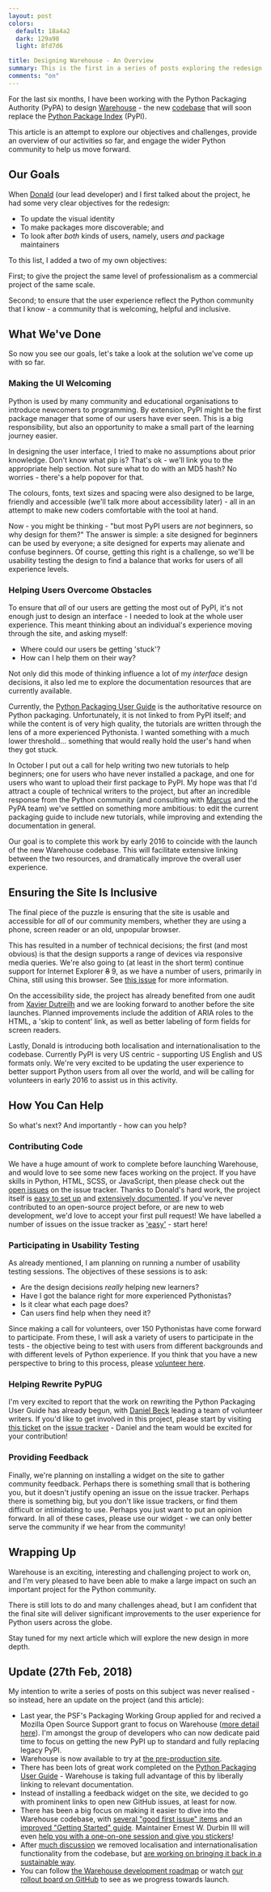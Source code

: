 ```yaml
---
layout: post
colors:
  default: 18a4a2
  dark: 129a98
  light: 8fd7d6

title: Designing Warehouse - An Overview
summary: This is the first in a series of posts exploring the redesign of Warehouse - the replacement codebase for the Python Package Index (PyPI).
comments: "on"
---
```


For the last six months, I have been working with the Python Packaging Authority (PyPA) to design [Warehouse](https://warehouse.python.org/) - the new [codebase](https://github.com/pypa/warehouse) that will soon replace the [Python Package Index](https://pypi.python.org/pypi) (PyPI).

This article is an attempt to explore our objectives and challenges, provide an overview of our activities so far, and engage the wider Python community to help us move forward.

## Our Goals

When [Donald](https://github.com/dstufft) (our lead developer) and I first talked about the project, he had some very clear objectives for the redesign:

- To update the visual identity
- To make packages more discoverable; and
- To look after _both_ kinds of users, namely, users _and_ package maintainers

To this list, I added a two of my own objectives:

First; to give the project the same level of professionalism as a commercial project of the same scale.

Second; to ensure that the user experience reflect the Python community that I know - a community that is welcoming, helpful and inclusive.

## What We've Done

So now you see our goals, let's take a look at the solution we've come up with so far.

### Making the UI Welcoming

Python is used by many community and educational organisations to introduce newcomers to programming. By extension, PyPI might be the first package manager that some of our users have ever seen. This is a big responsibility, but also an opportunity to make a small part of the learning journey easier.

In designing the user interface, I tried to make no assumptions about prior knowledge. Don't know what pip is? That's ok - we'll link you to the appropriate help section. Not sure what to do with an MD5 hash? No worries - there's a help popover for that.

The colours, fonts, text sizes and spacing were also designed to be large, friendly and accessible (we'll talk more about accessibility later) - all in an attempt to make new coders comfortable with the tool at hand.

Now - you might be thinking - "but most PyPI users are _not_ beginners, so why design for them?" The answer is simple: a site designed for beginners can be used by everyone; a site designed for experts may alienate and confuse beginners. Of course, getting this right is a challenge, so we'll be usability testing the design to find a balance that works for users of all experience levels.

### Helping Users Overcome Obstacles

To ensure that _all_ of our users are getting the most out of PyPI, it's not enough just to design an interface - I needed to look at the whole user experience. This meant thinking about an individual's experience moving through the site, and asking myself:

- Where could our users be getting 'stuck'?
- How can I help them on their way?

Not only did this mode of thinking influence a lot of my _interface_ design decisions, it also led me to explore the documentation resources that are currently available.

Currently, the [Python Packaging User Guide](https://packaging.python.org/en/latest/) is the authoritative resource on Python packaging. Unfortunately, it is not linked to from PyPI itself; and while the content is of very high quality, the tutorials are written through the lens of a more experienced Pythonista. I wanted something with a much lower threshold... something that would really hold the user's hand when they got stuck.

In October I put out a call for help writing two new tutorials to help beginners; one for users who have never installed a package, and one for users who want to upload their first package to PyPI. My hope was that I'd attract a couple of technical writers to the project, but after an incredible response from the Python community (and consulting with [Marcus](https://github.com/qwcode) and the PyPA team) we've settled on something more ambitious: to edit the current packaging guide to include new tutorials, while improving and extending the documentation in general.

Our goal is to complete this work by early 2016 to coincide with the launch of the new Warehouse codebase. This will facilitate extensive linking between the two resources, and dramatically improve the overall user experience.

## Ensuring the Site Is Inclusive

The final piece of the puzzle is ensuring that the site is usable and accessible for _all_ of our community members, whether they are using a phone, screen reader or an old, unpopular browser.

This has resulted in a number of technical decisions; the first (and most obvious) is that the design supports a range of devices via responsive media queries. We're also going to (at least in the short term) continue support for Internet Explorer <strike>8</strike> 9, as we have a number of users, primarily in China, still using this browser. See [this issue](https://github.com/pypa/warehouse/issues/979) for more information.

On the accessibility side, the project has already benefited from one audit from [Xavier Dutreilh](http://xavier.dutreilh.com/) and we are looking forward to another before the site launches. Planned improvements include the addition of ARIA roles to the HTML, a 'skip to content' link, as well as better labeling of form fields for screen readers.

Lastly, Donald is introducing both localisation and internationalisation to the codebase. Currently PyPI is very US centric - supporting US English and US formats only. We're very excited to be updating the user experience to better support Python users from all over the world, and will be calling for volunteers in early 2016 to assist us in this activity.

## How You Can Help

So what's next? And importantly - how can you help?

### Contributing Code

We have a huge amount of work to complete before launching Warehouse, and would love to see some new faces working on the project. If you have skills in Python, HTML, SCSS, or JavaScript, then please check out the [open issues](https://github.com/pypa/warehouse/issues) on the issue tracker. Thanks to Donald's hard work, the project itself is [easy to set up](https://warehouse.readthedocs.org/development/getting-started/) and [extensively documented](https://warehouse.readthedocs.org/). If you've never contributed to an open-source project before, or are new to web development, we'd love to accept your first pull request! We have labelled a number of issues on the issue tracker as ['easy'](https://github.com/pypa/warehouse/issues?q=is%3Aopen+is%3Aissue+label%3Aeasy) - start here!

### Participating in Usability Testing

As already mentioned, I am planning on running a number of usability testing sessions. The objectives of these sessions is to ask:

- Are the design decisions _really_ helping new learners?
- Have I got the balance right for more experienced Pythonistas?
- Is it clear what each page does?
- Can users find help when they need it?

Since making a call for volunteers, over 150 Pythonistas have come forward to participate. From these, I will ask a variety of users to participate in the tests - the objective being to test with users from different backgrounds and with different levels of Python experience. If you think that you have a new perspective to bring to this process, please [volunteer here](https://docs.google.com/forms/d/14YJvKOVIzFjXkhUq5y0GnD3FYq4xUuW-oIGypSuvJhQ/viewform).

### Helping Rewrite PyPUG

I'm very excited to report that the work on rewriting the Python Packaging User Guide has already begun, with [Daniel Beck](http://danieldbeck.com/) leading a team of volunteer writers. If you'd like to get involved in this project, please start by visiting [this ticket](https://github.com/pypa/python-packaging-user-guide/issues/194) on the [issue tracker](https://github.com/pypa/python-packaging-user-guide/issues) - Daniel and the team would be excited for your contribution!

### Providing Feedback

Finally, we're planning on installing a widget on the site to gather community feedback. Perhaps there is something small that is bothering you, but it doesn't justify opening an issue on the issue tracker. Perhaps there is something big, but you don't like issue trackers, or find them difficult or intimidating to use. Perhaps you just want to put an opinion forward. In all of these cases, please use our widget - we can only better serve the community if we hear from the community!

## Wrapping Up

Warehouse is an exciting, interesting and challenging project to work on, and I'm very pleased to have been able to make a large impact on such an important project for the Python community.

There is still lots to do and many challenges ahead, but I am confident that the final site will deliver significant improvements to the user experience for Python users across the globe.

Stay tuned for my next article which will explore the new design in more depth.

## Update (27th Feb, 2018)

My intention to write a series of posts on this subject was never realised - so instead, here an update on the project (and this article):

- Last year, the PSF's Packaging Working Group applied for and recived a Mozilla Open Source Support grant to focus on Warehouse ([more detail here](https://pyfound.blogspot.com/2017/11/the-psf-awarded-moss-grant-pypi.html)). I'm amongst the group of developers who can now dedicate paid time to focus on getting the new PyPI up to standard and fully replacing legacy PyPI.
- Warehouse is now available to try at [the pre-production site](https://pypi.org).
- There has been lots of great work completed on the [Python Packaging User Guide](https://packaging.python.org/en/latest/) - Warehouse is taking full advantage of this by liberally linking to relevant documentation.
- Instead of installing a feedback widget on the site, we decided to go with prominent links to open new GitHub issues, at least for now.
- There has been a big focus on making it easier to dive into the Warehouse codebase, with [several "good first issue" items](https://github.com/pypa/warehouse/labels/good%20first%20issue) and an [improved "Getting Started" guide](https://warehouse.readthedocs.io/development/getting-started/). Maintainer Ernest W. Durbin III will even [help you with a one-on-one session and give you stickers](https://twitter.com/EWDurbin/status/955415184339849217)!
- After [much discussion](https://github.com/pypa/warehouse/issues/402) we removed localisation and internationalisation functionality from the codebase, but [are working on bringing it back in a sustainable way](https://github.com/pypa/warehouse/issues/1453).
- You can follow [the Warehouse development roadmap](https://wiki.python.org/psf/WarehouseRoadmap) or watch [our rollout board on GitHub](https://github.com/pypa/warehouse/projects/1) to see as we progress towards launch.
